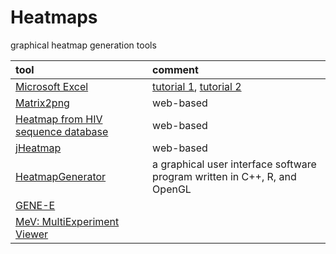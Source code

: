 # Heatmaps

graphical heatmap generation tools

|tool       |comment    |
|:----------|:----------|
|[Microsoft Excel](https://products.office.com/en-us/excel)|[tutorial 1](http://policyviz.com/create-a-heatmap-in-excel/), [tutorial 2](http://peltiertech.com/heat-map-excel-conditional-formatting/)|
|[Matrix2png](http://www.chibi.ubc.ca/matrix2png/)|web-based|
|[Heatmap from HIV sequence database](http://www.hiv.lanl.gov/content/sequence/HEATMAP/heatmap.html)|web-based|
|[jHeatmap](http://jheatmap.github.io/jheatmap/)|web-based|
|[HeatmapGenerator](https://github.com/Bohdan-Khomtchouk/HeatmapGenerator)|a graphical user interface software program written in C++, R, and OpenGL|
|[GENE-E](http://www.broadinstitute.org/cancer/software/GENE-E/)||
|[MeV: MultiExperiment Viewer](http://www.tm4.org/mev.html)||
